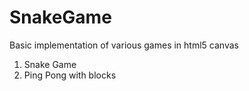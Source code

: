 # SnakeGame
Basic implementation of various games in html5 canvas
1. Snake Game
2. Ping Pong with blocks
